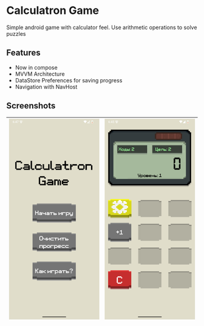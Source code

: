 # Calculatron Game

Simple android game with calculator feel. Use arithmetic operations to solve puzzles

## Features
* Now in compose
* MVVM Architecture
* DataStore Preferences for saving progress
* Navigation with NavHost

## Screenshots

| <img src="assets/screenshot_1.png"> | <img src="assets/screenshot_2.png"> |
|-------------------------------------|-------------------------------------|
